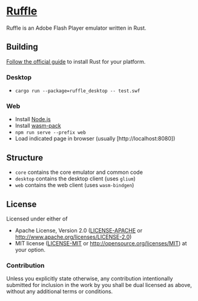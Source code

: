 # [Ruffle](https://github.com/Herschel/ruffle)

Ruffle is an Adobe Flash Player emulator written in Rust.

## Building
 
[Follow the official guide](https://www.rust-lang.org/tools/install) to install Rust for your platform.

### Desktop

* `cargo run --package=ruffle_desktop -- test.swf`

### Web

* Install [Node.js](https://nodejs.org/en/)
* Install [wasm-pack](https://rustwasm.github.io/wasm-pack/installer/)
* `npm run serve --prefix web`
* Load indicated page in browser (usually [http://localhost:8080])

## Structure

- `core` contains the core emulator and common code
- `desktop` contains the desktop client (uses `glium`)
- `web` contains the web client (uses `wasm-bindgen`)

## License

Licensed under either of
 * Apache License, Version 2.0 ([LICENSE-APACHE](LICENSE-APACHE) or http://www.apache.org/licenses/LICENSE-2.0)
 * MIT license ([LICENSE-MIT](LICENSE-MIT) or http://opensource.org/licenses/MIT)
at your option.

### Contribution

Unless you explicitly state otherwise, any contribution intentionally submitted
for inclusion in the work by you shall be dual licensed as above, without any
additional terms or conditions.
